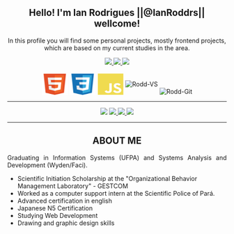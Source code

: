 <div align="center"> 
    <h2>Hello! I'm Ian Rodrigues  ||@IanRoddrs|| wellcome!</h2>
    <p>In this profile you will find some personal projects, mostly frontend projects, which are based on my current studies in the area.</p>
</div>

<div align="center">
    <a href="https://github.com/IanRoddrs">
        <img height="140em" src="https://github-readme-stats.vercel.app/api?username=IanRoddrs&show_icons=true&theme=tokyonight&include_all_commits=true&count_private=true">
        <img height="140em" src="https://github-readme-streak-stats.herokuapp.com/?user=IanRoddrs&theme=tokyonight">
        <img height="140em" src="https://github-readme-stats.vercel.app/api/top-langs/?username=IanRoddrs&layout=compact&langs_count=7&theme=tokyonight">
    </a>
</div>

    
<div style="display: inline_block" align="center"><br>
    <img align="center" alt="Rodd-HTML" height="50" width="60" src="https://raw.githubusercontent.com/devicons/devicon/master/icons/html5/html5-original.svg">
    <img align="center" alt="Rodd-CSS" height="50" width="60" src="https://raw.githubusercontent.com/devicons/devicon/master/icons/css3/css3-original.svg">
    <img align="center" alt="Rodd-Js" height="50" width="60" src="https://raw.githubusercontent.com/devicons/devicon/master/icons/javascript/javascript-plain.svg">
    <!--<img align="center" alt="Rodd-CPLUSPLUS" height="50" width="60" src="https://icongr.am/devicon/cplusplus-original.svg">-->
    <!--<img align="center" alt="Rodd-JAVA" height="50" width="60" src="https://cdn.jsdelivr.net/gh/devicons/devicon/icons/java/java-original.svg">-->
    <img align="center" alt="Rodd-VS" height="50" width="60" src="https://cdn.jsdelivr.net/gh/devicons/devicon/icons/vscode/vscode-original.svg">
    <img aligh="center" valign="bottom" alt="Rodd-Git" height="50" width="60" src="https://cdn.jsdelivr.net/gh/devicons/devicon/icons/git/git-original.svg">
   
</div>

<hr>

<div align="center"> 
    <a href="https://www.linkedin.com/in/IanRoddrs/" target="_blank"><img src="https://img.shields.io/badge/-LinkedIn-%230077B5?style=for-the-badge&logo=linkedin&logoColor=white" target="_blank"></a>
    <a href="https://github.com/IanRoddrs" target="_blank">
        <img src="https://img.shields.io/badge/GitHub-100000?style=for-the-badge&logo=github&logoColor=white">
    </a>
    <a href="mailto:mateusroddi@gmail.com" target="_blank">
        <img src="https://img.shields.io/badge/-Gmail-%23333?style=for-the-badge&logo=gmail&logoColor=white">
    </a>
    <!-- <a href="https://twitter.com/Mateus_Rodd" target="_blank"><img src="https://img.shields.io/badge/Twitter-1DA1F2?style=for-the-badge&logo=twitter&logoColor=white" target="_blank"></a> -->
    <a href="https://www.instagram.com/IanRoddrs/" target="_blank">
        <img src="https://img.shields.io/badge/-Instagram-%23E4405F?style=for-the-badge&logo=instagram&logoColor=white">
    </a>
</div>

<hr>

<div>
    <h2 align="center">ABOUT ME</h2>
    <p align="justify">
        Graduating in Information Systems (UFPA) and Systems Analysis and Development (Wyden/Faci).</p>
    </p>
    <ul>
           <li>Scientific Initiation Scholarship at the "Organizational Behavior Management Laboratory" - GESTCOM
           <li>Worked as a computer support intern at the Scientific Police of Pará.
           <li>Advanced certification in english</li>
           <li>Japanese N5 Certification </li>
           <li>Studying Web Development</li>
           <li>Drawing and graphic design skills</li>
    </ul>
</div>

